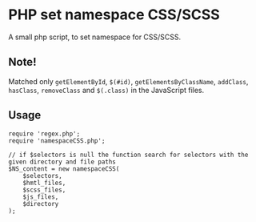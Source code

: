 # PHP set namespace CSS/SCSS

A small php script, to set namespace for CSS/SCSS.


## Note!

Matched only `getElementById`, `$(#id)`, `getElementsByClassName`, `addClass`, `hasClass`, `removeClass` and `$(.class)` in the JavaScript files.

## Usage

    require 'regex.php';
    require 'namespaceCSS.php';

    // if $selectors is null the function search for selectors with the given directory and file paths
    $NS_content = new namespaceCSS(
        $selectors,
        $hmtl_files,
        $scss_files,
        $js_files,
        $directory
    );
